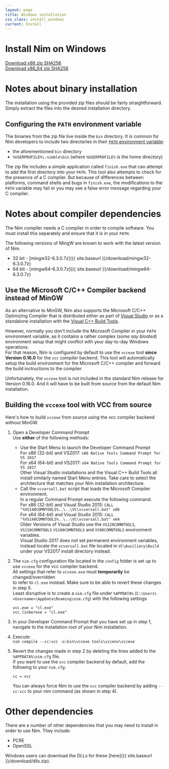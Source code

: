 ```yaml
---
layout: page
title: Windows installation
css_class: install_windows
current: Install
---
```



<h1 class="text-centered page-title main-heading">Install Nim on Windows</h1>

<div class="center">
  <a href="{{ site.baseurl }}/download/nim-{{ site.nim_version }}_x32.zip"
    class="pure-button pure-button-primary download-button">
    <i class="fa fa-file-archive-o" aria-hidden="true"></i>
    Download x86 zip
  </a>
  <a href="{{ site.baseurl }}/download/nim-{{ site.nim_version }}_x32.zip.sha256"
    class="pure-button">
    <i class="fa fa-file-text-o" aria-hidden="true"></i>
    SHA256
  </a>
</div>

<div class="center">
  <a href="{{ site.baseurl }}/download/nim-{{ site.nim_version }}_x64.zip"
    class="pure-button pure-button-primary download-button">
    <i class="fa fa-file-archive-o" aria-hidden="true"></i>
    Download x86_64 zip
  </a>
  <a href="{{ site.baseurl }}/download/nim-{{ site.nim_version }}_x64.zip.sha256"
    class="pure-button">
    <i class="fa fa-file-text-o" aria-hidden="true"></i>
    SHA256
  </a>
</div>

# Notes about binary installation

The installation using the provided zip files should be fairly
straightforward. Simply extract the files into the desired installation
directory.

## Configuring the ``PATH`` environment variable

The binaries from the zip file live inside the ``bin`` directory.
It is common for Nim developers to include two directories in their
[``PATH`` environment variable](https://en.wikipedia.org/wiki/PATH_(variable)):

* the aforementioned ``bin`` directory
* ``%USERPROFILE%\.nimble\bin`` (where ``%USERPROFILE%`` is the home directory)

The zip file includes a simple application called ``finish.exe`` that can
attempt to add the first directory into your ``PATH``.
This tool also attempts to check for the
presence of a C compiler. But because of differences between platforms,
command shells and bugs in ``finish.exe``, the modifications to the ``PATH``
variable may fail or you may see a false error message regarding your
C compiler.

# Notes about compiler dependencies

The Nim compiler needs a C compiler in order to compile software. You must
install this separately and ensure that it is in your ``PATH``.

The following versions of MingW are known to work with the latest version of
Nim.

<!-- TODO: Instructions on what to do with these 7z files? -->

* 32 bit - [mingw32-6.3.0.7z]({{ site.baseurl }}/download/mingw32-6.3.0.7z)
* 64 bit - [mingw64-6.3.0.7z]({{ site.baseurl }}/download/mingw64-6.3.0.7z)

## Use the Microsoft C/C++ Compiler backend instead of MinGW

As an alternative to MinGW, Nim also supports the Microsoft C/C++ Optimizing Compiler
that is distributed either as part of [Visual Studio](https://www.visualstudio.com/vs/) or 
as a standalone installation with the [Visual C++ Build Tools](http://landinghub.visualstudio.com/visual-cpp-build-tools).

However, normally you don't include the Microsoft Compiler in your `PATH` environment
variable, as it contains a rather complex (*some say bloated*) environment setup that
might conflict with your day-to-day Windows operations.  
For that reason, Nim is configured by default to use the `vccexe` tool **since Version 0.16.0**
for the `vcc` compiler backend. This tool will automatically setup the build environment for the
Microsoft C/C++ compiler and forward the build inctructions to the compiler.

Unfortunately, the `vccexe` tool is not included in the standard Nim release for Version 0.16.0.
And it will have to be built from source from the default Nim installation.

## Building the `vccexe` tool with VCC from source

Here's how to build `vccexe` from source using the *vcc* compiler backend without MinGW.

1. Open a Developer Command Prompt  
   Use **either** of the following methods:
   <ul>
     <li>
        Use the Start Menu to launch the Developer Command Prompt
        <br/>
        For x86 (32-bit) and VS2017: <code>x86 Native Tools Command Prompt for VS 2017</code>
        <br/>
        For x64 (64-bit) and VS2017: <code>x64 Native Tools Command Prompt for VS 2017</code>
        <br/>
        Other Visual Studio installations and the Visual C++ Build Tools all install similarly
        named Start Menu entries. Take care to select the architecture that matches your Nim
        installation architecture.
     </li>
     <li>
        Call the <code>vcvarsall.bat</code> script that loads the Microsoft Compiler environment.
        <br/>
        In a regular Command Prompt execute the following command:
        <br/>
        For x86 (32-bit) and Visual Studio 2015: <code>CALL "%VS140COMNTOOLS%..\..\VC\vcvarsall.bat" x86</code>
        <br/>
        For x64 (64-bit) and Visual Studio 2015: <code>CALL "%VS140COMNTOOLS%..\..\VC\vcvarsall.bat" x64</code>
        <br/>
        Older Versions of Visual Studio use the <code>VS120COMNTOOLS</code>, <code>VS110COMNTOOLS</code>
        <code>VS100COMNTOOLS</code> and <code>VS90COMNTOOLS</code> environment variables.
        <br/>
        Visual Studio 2017 does not set permanent environment variables, instead locate the <code>vcvarsall.bat</code> file
        located in <code>VC\Auxiliary\Build</code> under your VS2017 install directory instead.
     </li>
   </ul>

2. The `nim.cfg` configuration file located in the `config` folder is set up to use 
   `vccexe` for the vcc compiler backend.  
   All settings that refer to `vccexe.exe` must **temporarily** be changed/overridden  
   to refer to `cl.exe` instead. Make sure to be able to revert these changes in step 5.  
   Least disruptive is to create a `nim.cfg` file under `%APPDATA%`
   (`C:\Users\<Username>\AppData\Roaming\nim.cfg`) with the following settings
   ```
   vcc.exe = "cl.exe"
   vcc.linkerexe = "cl.exe"
   ```
3. In your Developer Command Prompt that you have set up in step 1, navigate to the installation root
   of your Nim installation.
4. Execute:  
   `nim compile --cc:vcc -o:bin\vccexe tools\vccenv\vccexe`
5. Revert the changes made in step 2 by deleting the lines added to the `%APPDATA%\nim.cfg` file.  
   If you want to use the `vcc` compiler backend by default, add the following to your `nim.cfg`:
   ```
   cc = vcc
   ```
   You can always force Nim to use the `vcc` compiler backend by adding `--cc:vcc` to your nim
   command (as shown in step 4).

# Other dependencies

There are a number of other dependencies that you may need to install in order
to use Nim. They include:

* PCRE
* OpenSSL

Windows users can download the DLLs for these
[here]({{ site.baseurl }}/download/dlls.zip).

